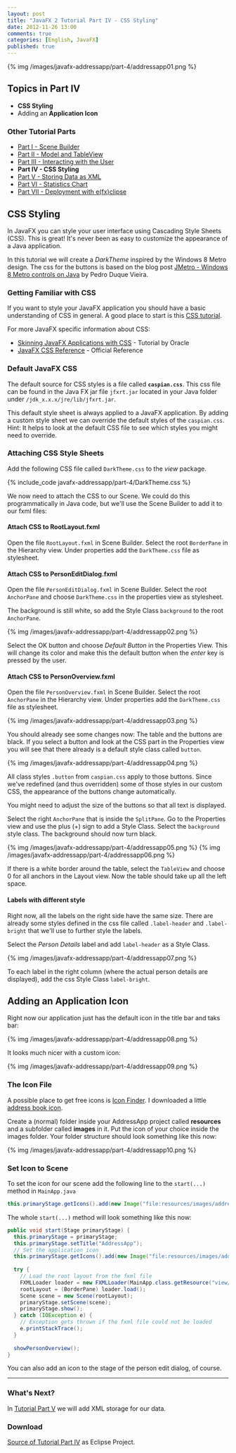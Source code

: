 ```yaml
---
layout: post
title: "JavaFX 2 Tutorial Part IV - CSS Styling"
date: 2012-11-26 13:00
comments: true
categories: [English, JavaFX]
published: true
---
```


{% img /images/javafx-addressapp/part-4/addressapp01.png %}

## Topics in Part IV ##
* **CSS Styling**
* Adding an **Application Icon**

<!-- more -->

### Other Tutorial Parts ###
* [Part I - Scene Builder](/blog/2012/11/16/javafx-tutorial-addressapp-1)
* [Part II - Model and TableView](/blog/2012/11/17/javafx-tutorial-addressapp-2)
* [Part III - Interacting with the User](/blog/2012/11/20/javafx-tutorial-addressapp-3) 
* **Part IV - CSS Styling**
* [Part V - Storing Data as XML](/blog/2012/11/27/javafx-tutorial-addressapp-5)
* [Part VI - Statistics Chart](/blog/2012/12/04/javafx-tutorial-addressapp-6)
* [Part VII - Deployment with e(fx)clipse](/blog/2012/12/18/javafx-tutorial-addressapp-7)

## CSS Styling ##
In JavaFX you can style your user interface using Cascading Style Sheets (CSS). This is great! It's never been as easy to customize the appearance of a Java application.

In this tutorial we will create a *DarkTheme* inspired by the Windows 8 Metro design. The css for the buttons is based on the blog post [JMetro - Windows 8 Metro controls on Java](http://pixelduke.wordpress.com/2012/10/23/jmetro-windows-8-controls-on-java/) by Pedro Duque Vieira.


### Getting Familiar with CSS ###
If you want to style your JavaFX application you should have a basic understanding of CSS in general. A good place to start is this [CSS tutorial](http://www.csstutorial.net/).

For more JavaFX specific information about CSS:

* [Skinning JavaFX Applications with CSS](http://docs.oracle.com/javafx/2/css_tutorial/jfxpub-css_tutorial.htm) - Tutorial by Oracle
* [JavaFX CSS Reference](http://docs.oracle.com/cd/E17802_01/javafx/javafx/1.3/docs/api/javafx.scene/doc-files/cssref.html) - Official Reference


### Default JavaFX CSS ###
The default source for CSS styles is a file called **`caspian.css`**. This css file can be found in the Java FX jar file `jfxrt.jar` located in your Java folder under `/jdk_x.x.x/jre/lib/jfxrt.jar`.

This default style sheet is always applied to a JavaFX application. By adding a custom style sheet we can override the default styles of the `caspian.css`.   
Hint: It helps to look at the default CSS file to see which styles you might need to override. 


### Attaching CSS Style Sheets ###
Add the following CSS file called `DarkTheme.css` to the *view* package.

{% include_code javafx-addressapp/part-4/DarkTheme.css %}

We now need to attach the CSS to our Scene. We could do this programmatically in Java code, but we'll use the Scene Builder to add it to our fxml files: 


#### Attach CSS to RootLayout.fxml ####
Open the file `RootLayout.fxml` in Scene Builder. Select the root `BorderPane` in the Hierarchy view. Under properties add the `DarkTheme.css` file as stylesheet.


#### Attach CSS to PersonEditDialog.fxml ####
Open the file `PersonEditDialog.fxml` in Scene Builder. Select the root `AnchorPane` and choose `DarkTheme.css` in the properties view as stylesheet.

The background is still white, so add the Style Class `background` to the root `AnchorPane`.

{% img /images/javafx-addressapp/part-4/addressapp02.png %}

Select the OK button and choose *Default Button* in the Properties View. This will change its color and make this the default button when the *enter* key is pressed by the user.


#### Attach CSS to PersonOverview.fxml ####
Open the file `PersonOverview.fxml` in Scene Builder. Select the root `AnchorPane` in the Hierarchy view. Under properties add the `DarkTheme.css` file as stylesheet.

{% img /images/javafx-addressapp/part-4/addressapp03.png %}

You should already see some changes now: The table and the buttons are black. If you select a button and look at the CSS part in the Properties view you will see that there already is a default style class called `button`.

{% img /images/javafx-addressapp/part-4/addressapp04.png %}

All class styles `.button` from `caspian.css` apply to those buttons. Since we've redefined (and thus overridden) some of those styles in our custom CSS, the appearance of the buttons change automatically.

You might need to adjust the size of the buttons so that all text is displayed.

Select the right `AnchorPane` that is inside the `SplitPane`. Go to the Properties view and use the plus (+) sign to add a Style Class. Select the `background` style class. The background should now turn black.

{% img /images/javafx-addressapp/part-4/addressapp05.png %}
{% img /images/javafx-addressapp/part-4/addressapp06.png %}

If there is a white border around the table, select the `TableView` and choose 0 for all anchors in the Layout view. Now the table should take up all the left space.


#### Labels with different style ####
Right now, all the labels on the right side have the same size. There are already some styles defined in the css file called `.label-header` and `.label-bright` that we'll use to further style the labels.

Select the *Person Details* label and add `label-header` as a Style Class.

{% img /images/javafx-addressapp/part-4/addressapp07.png %}

To each label in the right column (where the actual person details are displayed), add the css Style Class `label-bright`.


## Adding an Application Icon ##
Right now our application just has the default icon in the title bar and taks bar:

{% img /images/javafx-addressapp/part-4/addressapp08.png %}

It looks much nicer with a custom icon:

{% img /images/javafx-addressapp/part-4/addressapp09.png %}


### The Icon File ###
A possible place to get free icons is [Icon Finder](http://www.iconfinder.com). I downloaded a little [address book icon](http://www.iconfinder.com/icondetails/86957/32/).

Create a (normal) folder inside your AddressApp project called **resources** and a subfolder called **images** in it. Put the icon of your choice inside the images folder. Your folder structure should look something like this now:

{% img /images/javafx-addressapp/part-4/addressapp10.png %}


### Set Icon to Scene ###
To set the icon for our scene add the following line to the `start(...)` method in `MainApp.java`

```java
this.primaryStage.getIcons().add(new Image("file:resources/images/address_book_32.png"));
```

The whole `start(...)` method will look something like this now:
```java MainApp.java
public void start(Stage primaryStage) {
  this.primaryStage = primaryStage;
  this.primaryStage.setTitle("AddressApp");
  // Set the application icon
  this.primaryStage.getIcons().add(new Image("file:resources/images/address_book_32.png"));
  
  try {
    // Load the root layout from the fxml file
    FXMLLoader loader = new FXMLLoader(MainApp.class.getResource("view/RootLayout.fxml"));
    rootLayout = (BorderPane) loader.load();
    Scene scene = new Scene(rootLayout);
    primaryStage.setScene(scene);
    primaryStage.show();
  } catch (IOException e) {
    // Exception gets thrown if the fxml file could not be loaded
    e.printStackTrace();
  }
  
  showPersonOverview();
}
```

You can also add an icon to the stage of the person edit dialog, of course.

---

### What's Next? ###
In [Tutorial Part V](/blog/2012/11/27/javafx-tutorial-addressapp-5) we will add XML storage for our data.


### Download ###
[Source of Tutorial Part IV](/downloads/javafx-addressapp/part-4/addressapp-part-4.zip) as Eclipse Project.


